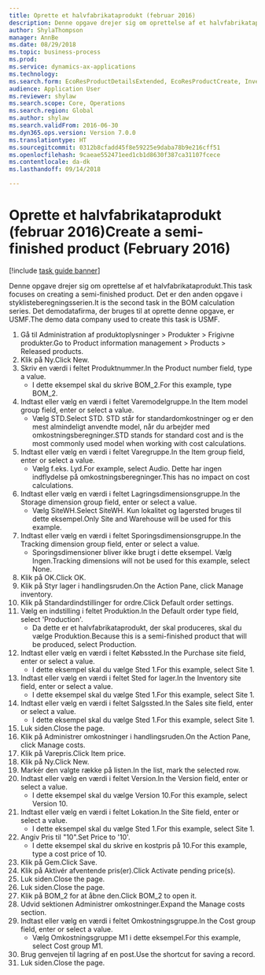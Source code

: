 ```yaml
--- 
title: Oprette et halvfabrikataprodukt (februar 2016)
description: Denne opgave drejer sig om oprettelse af et halvfabrikataprodukt.
author: ShylaThompson
manager: AnnBe
ms.date: 08/29/2018
ms.topic: business-process
ms.prod: 
ms.service: dynamics-ax-applications
ms.technology: 
ms.search.form: EcoResProductDetailsExtended, EcoResProductCreate, InventItemOrderSetup, InventItemPrice
audience: Application User
ms.reviewer: shylaw
ms.search.scope: Core, Operations
ms.search.region: Global
ms.author: shylaw
ms.search.validFrom: 2016-06-30
ms.dyn365.ops.version: Version 7.0.0
ms.translationtype: HT
ms.sourcegitcommit: 0312b8cfadd45f8e59225e9daba78b9e216cff51
ms.openlocfilehash: 9caeae552471eed1cb1d8630f387ca31107fcece
ms.contentlocale: da-dk
ms.lasthandoff: 09/14/2018

---
```

# <a name="create-a-semi-finished-product-february-2016"></a><span data-ttu-id="a412e-103">Oprette et halvfabrikataprodukt (februar 2016)</span><span class="sxs-lookup"><span data-stu-id="a412e-103">Create a semi-finished product (February 2016)</span></span>

[!include [task guide banner](../../includes/task-guide-banner.md)]

<span data-ttu-id="a412e-104">Denne opgave drejer sig om oprettelse af et halvfabrikataprodukt.</span><span class="sxs-lookup"><span data-stu-id="a412e-104">This task focuses on creating a semi-finished product.</span></span> <span data-ttu-id="a412e-105">Det er den anden opgave i styklisteberegningsserien.</span><span class="sxs-lookup"><span data-stu-id="a412e-105">It is the second task in the BOM calculation series.</span></span> <span data-ttu-id="a412e-106">Det demodatafirma, der bruges til at oprette denne opgave, er USMF.</span><span class="sxs-lookup"><span data-stu-id="a412e-106">The demo data company used to create this task is USMF.</span></span>

1. <span data-ttu-id="a412e-107">Gå til Administration af produktoplysninger > Produkter > Frigivne produkter.</span><span class="sxs-lookup"><span data-stu-id="a412e-107">Go to Product information management > Products > Released products.</span></span>
2. <span data-ttu-id="a412e-108">Klik på Ny.</span><span class="sxs-lookup"><span data-stu-id="a412e-108">Click New.</span></span>
3. <span data-ttu-id="a412e-109">Skriv en værdi i feltet Produktnummer.</span><span class="sxs-lookup"><span data-stu-id="a412e-109">In the Product number field, type a value.</span></span>
    * <span data-ttu-id="a412e-110">I dette eksempel skal du skrive BOM_2.</span><span class="sxs-lookup"><span data-stu-id="a412e-110">For this example, type BOM_2.</span></span>  
4. <span data-ttu-id="a412e-111">Indtast eller vælg en værdi i feltet Varemodelgruppe.</span><span class="sxs-lookup"><span data-stu-id="a412e-111">In the Item model group field, enter or select a value.</span></span>
    * <span data-ttu-id="a412e-112">Vælg STD.</span><span class="sxs-lookup"><span data-stu-id="a412e-112">Select STD.</span></span> <span data-ttu-id="a412e-113">STD står for standardomkostninger og er den mest almindeligt anvendte model, når du arbejder med omkostningsberegninger.</span><span class="sxs-lookup"><span data-stu-id="a412e-113">STD stands for standard cost and is the most commonly used model when working with cost calculations.</span></span>  
5. <span data-ttu-id="a412e-114">Indtast eller vælg en værdi i feltet Varegruppe.</span><span class="sxs-lookup"><span data-stu-id="a412e-114">In the Item group field, enter or select a value.</span></span>
    * <span data-ttu-id="a412e-115">Vælg f.eks. Lyd.</span><span class="sxs-lookup"><span data-stu-id="a412e-115">For example, select Audio.</span></span> <span data-ttu-id="a412e-116">Dette har ingen indflydelse på omkostningsberegninger.</span><span class="sxs-lookup"><span data-stu-id="a412e-116">This has no impact on cost calculations.</span></span>  
6. <span data-ttu-id="a412e-117">Indtast eller vælg en værdi i feltet Lagringsdimensionsgruppe.</span><span class="sxs-lookup"><span data-stu-id="a412e-117">In the Storage dimension group field, enter or select a value.</span></span>
    * <span data-ttu-id="a412e-118">Vælg SiteWH.</span><span class="sxs-lookup"><span data-stu-id="a412e-118">Select SiteWH.</span></span> <span data-ttu-id="a412e-119">Kun lokalitet og lagersted bruges til dette eksempel.</span><span class="sxs-lookup"><span data-stu-id="a412e-119">Only Site and Warehouse will be used for this example.</span></span>  
7. <span data-ttu-id="a412e-120">Indtast eller vælg en værdi i feltet Sporingsdimensionsgruppe.</span><span class="sxs-lookup"><span data-stu-id="a412e-120">In the Tracking dimension group field, enter or select a value.</span></span>
    * <span data-ttu-id="a412e-121">Sporingsdimensioner bliver ikke brugt i dette eksempel. Vælg Ingen.</span><span class="sxs-lookup"><span data-stu-id="a412e-121">Tracking dimensions will not be used for this example, select None.</span></span>  
8. <span data-ttu-id="a412e-122">Klik på OK.</span><span class="sxs-lookup"><span data-stu-id="a412e-122">Click OK.</span></span>
9. <span data-ttu-id="a412e-123">Klik på Styr lager i handlingsruden.</span><span class="sxs-lookup"><span data-stu-id="a412e-123">On the Action Pane, click Manage inventory.</span></span>
10. <span data-ttu-id="a412e-124">Klik på Standardindstillinger for ordre.</span><span class="sxs-lookup"><span data-stu-id="a412e-124">Click Default order settings.</span></span>
11. <span data-ttu-id="a412e-125">Vælg en indstilling i feltet Produktion.</span><span class="sxs-lookup"><span data-stu-id="a412e-125">In the Default order type field, select 'Production'.</span></span>
    * <span data-ttu-id="a412e-126">Da dette er et halvfabrikataprodukt, der skal produceres, skal du vælge Produktion.</span><span class="sxs-lookup"><span data-stu-id="a412e-126">Because this is a semi-finished product that will be produced, select Production.</span></span>  
12. <span data-ttu-id="a412e-127">Indtast eller vælg en værdi i feltet Købssted.</span><span class="sxs-lookup"><span data-stu-id="a412e-127">In the Purchase site field, enter or select a value.</span></span>
    * <span data-ttu-id="a412e-128">I dette eksempel skal du vælge Sted 1.</span><span class="sxs-lookup"><span data-stu-id="a412e-128">For this example, select Site 1.</span></span>  
13. <span data-ttu-id="a412e-129">Indtast eller vælg en værdi i feltet Sted for lager.</span><span class="sxs-lookup"><span data-stu-id="a412e-129">In the Inventory site field, enter or select a value.</span></span>
    * <span data-ttu-id="a412e-130">I dette eksempel skal du vælge Sted 1.</span><span class="sxs-lookup"><span data-stu-id="a412e-130">For this example, select Site 1.</span></span>  
14. <span data-ttu-id="a412e-131">Indtast eller vælg en værdi i feltet Salgssted.</span><span class="sxs-lookup"><span data-stu-id="a412e-131">In the Sales site field, enter or select a value.</span></span>
    * <span data-ttu-id="a412e-132">I dette eksempel skal du vælge Sted 1.</span><span class="sxs-lookup"><span data-stu-id="a412e-132">For this example, select Site 1.</span></span>  
15. <span data-ttu-id="a412e-133">Luk siden.</span><span class="sxs-lookup"><span data-stu-id="a412e-133">Close the page.</span></span>
16. <span data-ttu-id="a412e-134">Klik på Administrer omkostninger i handlingsruden.</span><span class="sxs-lookup"><span data-stu-id="a412e-134">On the Action Pane, click Manage costs.</span></span>
17. <span data-ttu-id="a412e-135">Klik på Varepris.</span><span class="sxs-lookup"><span data-stu-id="a412e-135">Click Item price.</span></span>
18. <span data-ttu-id="a412e-136">Klik på Ny.</span><span class="sxs-lookup"><span data-stu-id="a412e-136">Click New.</span></span>
19. <span data-ttu-id="a412e-137">Markér den valgte række på listen.</span><span class="sxs-lookup"><span data-stu-id="a412e-137">In the list, mark the selected row.</span></span>
20. <span data-ttu-id="a412e-138">Indtast eller vælg en værdi i feltet Version.</span><span class="sxs-lookup"><span data-stu-id="a412e-138">In the Version field, enter or select a value.</span></span>
    * <span data-ttu-id="a412e-139">I dette eksempel skal du vælge Version 10.</span><span class="sxs-lookup"><span data-stu-id="a412e-139">For this example, select Version 10.</span></span>  
21. <span data-ttu-id="a412e-140">Indtast eller vælg en værdi i feltet Lokation.</span><span class="sxs-lookup"><span data-stu-id="a412e-140">In the Site field, enter or select a value.</span></span>
    * <span data-ttu-id="a412e-141">I dette eksempel skal du vælge Sted 1.</span><span class="sxs-lookup"><span data-stu-id="a412e-141">For this example, select Site 1.</span></span>  
22. <span data-ttu-id="a412e-142">Angiv Pris til "10".</span><span class="sxs-lookup"><span data-stu-id="a412e-142">Set Price to '10'.</span></span>
    * <span data-ttu-id="a412e-143">I dette eksempel skal du skrive en kostpris på 10.</span><span class="sxs-lookup"><span data-stu-id="a412e-143">For this example, type a cost price of 10.</span></span>  
23. <span data-ttu-id="a412e-144">Klik på Gem.</span><span class="sxs-lookup"><span data-stu-id="a412e-144">Click Save.</span></span>
24. <span data-ttu-id="a412e-145">Klik på Aktivér afventende pris(er).</span><span class="sxs-lookup"><span data-stu-id="a412e-145">Click Activate pending price(s).</span></span>
25. <span data-ttu-id="a412e-146">Luk siden.</span><span class="sxs-lookup"><span data-stu-id="a412e-146">Close the page.</span></span>
26. <span data-ttu-id="a412e-147">Luk siden.</span><span class="sxs-lookup"><span data-stu-id="a412e-147">Close the page.</span></span>
27. <span data-ttu-id="a412e-148">Klik på BOM_2 for at åbne den.</span><span class="sxs-lookup"><span data-stu-id="a412e-148">Click BOM_2 to open it.</span></span>
28. <span data-ttu-id="a412e-149">Udvid sektionen Administrer omkostninger.</span><span class="sxs-lookup"><span data-stu-id="a412e-149">Expand the Manage costs section.</span></span>
29. <span data-ttu-id="a412e-150">Indtast eller vælg en værdi i feltet Omkostningsgruppe.</span><span class="sxs-lookup"><span data-stu-id="a412e-150">In the Cost group field, enter or select a value.</span></span>
    * <span data-ttu-id="a412e-151">Vælg Omkostningsgruppe M1 i dette eksempel.</span><span class="sxs-lookup"><span data-stu-id="a412e-151">For this example, select Cost group M1.</span></span>  
30. <span data-ttu-id="a412e-152">Brug genvejen til lagring af en post.</span><span class="sxs-lookup"><span data-stu-id="a412e-152">Use the shortcut for saving a record.</span></span>
31. <span data-ttu-id="a412e-153">Luk siden.</span><span class="sxs-lookup"><span data-stu-id="a412e-153">Close the page.</span></span>


